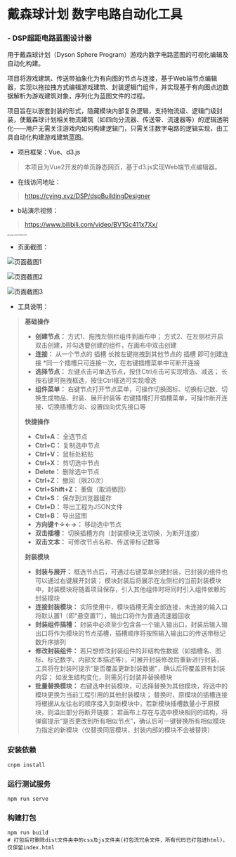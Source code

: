 # 戴森球计划 数字电路自动化工具

### -  DSP超距电路蓝图设计器

用于戴森球计划（Dyson Sphere Program）游戏内数字电路蓝图的可视化编辑及自动化构建。

项目将游戏建筑、传送带抽象化为有向图的节点与连接，基于Web端节点编辑器，实现以拖拉拽方式编辑游戏建筑、封装逻辑门组件，并实现基于有向图点边数据解析为游戏建筑对象，序列化为蓝图文件的过程。

项目旨在以嵌套封装的形式，隐藏模块内部复杂逻辑，支持物流级、逻辑门级封装，使戴森球计划相关物流建筑（如四向分流器、传送带、流速器等）的逻辑透明化——用户无需关注游戏内如何构建逻辑门，只需关注数字电路的逻辑实现，由工具自动化构建游戏建筑蓝图。

- 项目框架：Vue、d3.js

> 本项目为Vue2开发的单页静态网页，基于d3.js实现Web端节点编辑器。

- 在线访问地址：

> https://cying.xyz/DSP/dspBuildingDesigner

- b站演示视频：

> https://www.bilibili.com/video/BV1Gc411x7Xx/

<img src="https://gitee.com/cying314/dsp-building-designer/raw/master/README.assets/image-20240416204441.jpg" alt="image-20240416204441" style="zoom: 25%;" />

- 页面截图：

![页面截图1](https://gitee.com/cying314/dsp-building-designer/raw/master/README.assets/image-20240416201038.png)

![页面截图2](https://gitee.com/cying314/dsp-building-designer/raw/master/README.assets/image-20240416202518.png)

![页面截图3](https://gitee.com/cying314/dsp-building-designer/raw/master/README.assets/image-20240416201954.png)


- 工具说明：

>**基础操作**
>
>- **创建节点：**
>  方式1、拖拽左侧栏组件到画布中；
>   方式2、在左侧栏开启双击创建，并勾选要创建的组件，在画布中双击创建
>- **连接：**
>  从一个节点的 插槽 长按左键拖拽到其他节点的 插槽 即可创建连接
>   *同一个插槽只可连接一次，在右键插槽菜单中可断开连接
>- **选择节点：**
>  左键点击可单选节点，按住Ctrl点击可实现增选、减选；
>   长按右键可拖拽框选，按住Ctrl框选可实现增选
>- **组件菜单：**
>  右键节点打开节点菜单，可操作切换图标、切换标记数、切换生成物品、封装、展开封装等
>   右键插槽打开插槽菜单，可操作断开连接、切换插槽方向、设置四向优先接口等
>
>**快捷操作**
>
>- **Ctrl+A：** 全选节点
>- **Ctrl+C：** 复制选中节点
>- **Ctrl+V：** 鼠标处粘贴
>- **Ctrl+X：** 剪切选中节点
>- **Delete：** 删除选中节点
>- **Ctrl+Z：** 撤回（限20次）
>- **Ctrl+Shift+Z：** 重做（取消撤回）
>- **Ctrl+S：** 保存到浏览器缓存
>- **Ctrl+D：** 导出工程为JSON文件
>- **Ctrl+B：** 导出蓝图
>- **方向键↑↓←→：** 移动选中节点
>- **双击插槽：** 切换插槽方向（封装模块无法切换，为断开连接）
>- **双击文本：** 可修改节点名称、传送带标记数等
>
>**封装模块**
>
>- **封装与展开：**
>  框选节点后，可通过右键菜单创建封装，已封装的组件也可以通过右键展开封装；
>   模块封装后将展示在左侧栏的当前封装模块中，封装模块将随着项目保存，引入其他组件时将同时引入组件依赖的封装模块
>- **连接封装模块：**
>  实际使用中，模块插槽无需全部连接，未连接的输入口将默认置1（即“悬空置1”），输出口将作为普通流速器回收
>- **封装组件插槽：**
>  封装中必须至少包含各一个输入输出口，封装后输入输出口将作为模块的节点插槽，插槽顺序将按照输入输出口的传送带标记数升序排列
>- **修改封装组件：**
>  若只想修改封装组件的非结构性数据（如插槽名、图标、标记数字、内部文本描述等），可展开封装修改后重新进行封装，工具将在封装时提示“是否覆盖更新封装数据”，确认后将覆盖原有封装内容；
>   如发生结构变化，则需另行封装并替换模块
>- **批量替换模块：**
>  右键选中封装模块，可选择替换为其他模块，将选中的模块更换为当前工程引用的其他封装模块；
>   替换时，原模块的插槽连接将根据从左往右的顺序接入到新模块中，若新模块插槽数量小于原模块，则溢出部分将断开链接；
>   若画布上存在与选中模块相同的结构，将弹窗提示“是否更改到所有相似节点”，确认后可一键替换所有相似模块为指定的新模块（仅替换同层模块，封装内部的模块不会被替换）



### 安装依赖

```shell
cnpm install
```

### 运行测试服务

```shell
npm run serve
```

### 构建打包

```shell
npm run build
# 打包后可删除dist文件夹中的css及js文件夹(打包流冗余文件，所有代码已打包进html)，仅保留index.html
```
